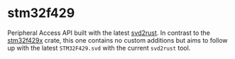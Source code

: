 # stm32f429

Peripheral Access API built with the latest
[svd2rust](https://github.com/japaric/svd2rust). In contrast to the
[stm32f429x](https://github.com/dkarwowski/stm32f429x/) crate, this
one contains no custom additions but aims to follow up with the latest
`STM32F429.svd` with the current `svd2rust` tool.
